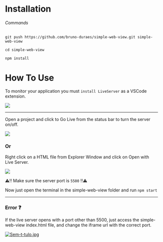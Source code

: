 # Installation

###### Commands  
`git push https://github.com/bruno-duraes/simple-web-view.git simple-web-view` 

`cd simple-web-view` 

`npm install`

# How To Use

To monitor your application you must `install LiveServer` as a VSCode extension.

<img src='https://miro.medium.com/max/1400/1*5Ls-Y7HNYtg8xmZwtgEO1g.png' />

---

Open a project and click to Go Live from the status bar to turn the server on/off.

<img src='https://raw.githubusercontent.com/ritwickdey/vscode-live-server/11274b7b435bb9d83e100c0c8fbafdd0a7840076/images/Screenshot/vscode-live-server-statusbar-3.jpg' />

<h3> Or </h3>
 
 Right click on a HTML file from Explorer Window and click on Open with Live Server.
 
 <img src='https://raw.githubusercontent.com/ritwickdey/vscode-live-server/11274b7b435bb9d83e100c0c8fbafdd0a7840076/images/Screenshot/vscode-live-server-explorer-menu-demo-1.gif' />
 
⚠‼ Make sure the server port is `5500` ‼⚠

Now just open the terminal in the simple-web-view folder and run
`npm start`
___
###  Error ❓
If the live server opens with a port other than 5500, just access the simple-web-view index.html file, and change the iframe url with the correct port.

[![Sem-t-tulo.jpg](https://i.postimg.cc/dtm6ydnF/Sem-t-tulo.jpg)](https://postimg.cc/SJRc0nw1)
